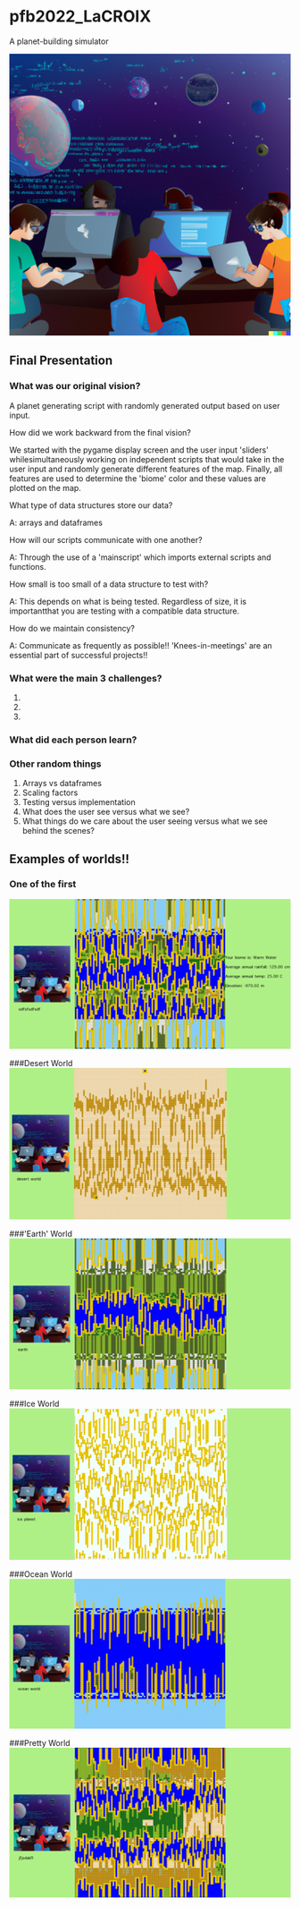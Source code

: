 # pfb2022_LaCROIX
A planet-building simulator

![LaCroix Logo](/CodingPlanetsLogo.png)


## Final Presentation

### What was our original vision?

A planet generating script with randomly generated output based on user input.

How did we work backward from the final vision?

We started with the pygame display screen and the user input 'sliders' whilesimultaneously working on independent scripts that would take in the user input and randomly generate different features of the map. Finally, all features are used to determine the 'biome' color and these values are plotted on the map.

What type of data structures store our data?

A: arrays and dataframes

How will our scripts communicate with one another?

A: Through the use of a 'mainscript' which imports external scripts and functions.

How small is too small of a data structure to test with?

A: This depends on what is being tested. Regardless of size, it is importantthat you are testing with a compatible data structure.

How do we maintain consistency?

A: Communicate as frequently as possible!! 'Knees-in-meetings' are an essential part of successful projects!!

### What were the main 3 challenges?

1.  
2. 
3. 

### What did each person learn?

### Other random things

1. Arrays vs dataframes
2. Scaling factors
3. Testing versus implementation
4. What does the user see versus what we see?
5. What things do we care about the user seeing versus what we see behind the scenes?
## Examples of worlds!!

### One of the first
![Builtworld Screen](/gamescreen.png)

###Desert World
![Desert World](/desert_world.png)

###'Earth' World
![Earth World](/earth_world.png)

###Ice World
![Ice World](/ice_world.png)

###Ocean World
![Ocean World](/ocean_world.png)

###Pretty World
![Pretty World](/pretty_world.png)

